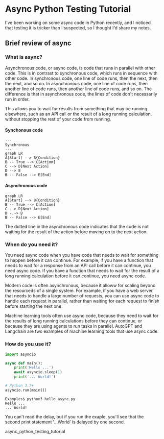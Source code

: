 # Async Python Testing Tutorial

I've been working on some async code in Python recently, and I noticed that testing it is tricker than I suspected, so I thought I'd share my notes.

## Brief review of async

### What is async?

Asynchronous code, or async code, is code that runs in parallel with other code.  This is in contrast to synchronous code, which runs in sequence with other code.  In synchronous code, one line of code runs, then the next, then the next, and so on.  In asynchronous code, one line of code runs, then another line of code runs, then another line of code runs, and so on.  The difference is that in asynchronous code, the lines of code don't necessarily run in order.

This allows you to wait for results from something that may be running elsewhere, such as an API call or the result of a long running calculation, without stopping the rest of your code from running.

#### Synchonous code


```mermaid
---
Synchronous
---
graph LR
A[Start] --> B{Condition}
B -- True --> C[Action]
C --> D[Next Action]
D --> B
B -- False --> E[End]
```

#### Asynchronous code

```mermaid
graph LR
A[Start] --> B{Condition}
B -- True --> C[Action]
C --> D[Next Action]
D -.-> B
B -- False --> E[End]
```

The dotted line in the asynchronous code indicates that the code is not waiting for the result of the action before moving on to the next action.


### When do you need it?

You need async code when you have code that needs to wait for something to happen before it can continue.  For example, if you have a function that needs to wait for a response from an API call before it can continue, you need async code.  If you have a function that needs to wait for the result of a long running calculation before it can continue, you need async code.

Modern code is often asynchronous, because it alloww for scaling beyond the resourceds of a single system. For example, if you have a web server that needs to handle a large number of requests, you can use async code to handle each request in parallel, rather than waiting for each request to finish before starting the next one.

Machine learning tools often use async code, because they need to wait for the results of long running calculations before they can continue, or because they are using agents to run tasks in parallel. AutoGPT and Langchain are two examples of machine learning tools that use async code.

### How do you use it?

```python
import asyncio

async def main():
    print('Hello ...')
    await asyncio.sleep(1)
    print('... World!')

# Python 3.7+
asyncio.run(main())
```
```
Examples$ python3 hello_async.py 
Hello ...
... World!
```

You can't read the delay, but if you run the exaple, you'll see that the second print statement  '...World' is delayed by one second.

async_python_testing_tutorial
